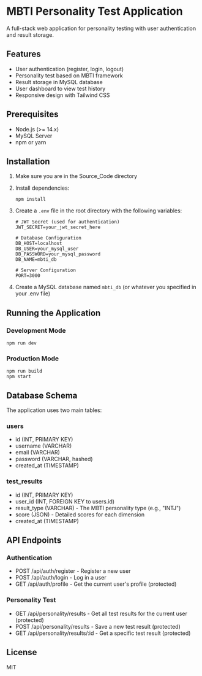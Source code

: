# MBTI Personality Test Application

A full-stack web application for personality testing with user authentication and result storage.

## Features

- User authentication (register, login, logout)
- Personality test based on MBTI framework
- Result storage in MySQL database
- User dashboard to view test history
- Responsive design with Tailwind CSS

## Prerequisites

- Node.js (>= 14.x)
- MySQL Server
- npm or yarn

## Installation

1. Make sure you are in the Source_Code directory
2. Install dependencies:
   ```
   npm install
   ```
3. Create a `.env` file in the root directory with the following variables:

   ```
   # JWT Secret (used for authentication)
   JWT_SECRET=your_jwt_secret_here

   # Database Configuration
   DB_HOST=localhost
   DB_USER=your_mysql_user
   DB_PASSWORD=your_mysql_password
   DB_NAME=mbti_db

   # Server Configuration
   PORT=3000
   ```

4. Create a MySQL database named `mbti_db` (or whatever you specified in your .env file)

## Running the Application

### Development Mode

```
npm run dev
```

### Production Mode

```
npm run build
npm start
```

## Database Schema

The application uses two main tables:

### users

- id (INT, PRIMARY KEY)
- username (VARCHAR)
- email (VARCHAR)
- password (VARCHAR, hashed)
- created_at (TIMESTAMP)

### test_results

- id (INT, PRIMARY KEY)
- user_id (INT, FOREIGN KEY to users.id)
- result_type (VARCHAR) - The MBTI personality type (e.g., "INTJ")
- score (JSON) - Detailed scores for each dimension
- created_at (TIMESTAMP)

## API Endpoints

### Authentication

- POST /api/auth/register - Register a new user
- POST /api/auth/login - Log in a user
- GET /api/auth/profile - Get the current user's profile (protected)

### Personality Test

- GET /api/personality/results - Get all test results for the current user (protected)
- POST /api/personality/results - Save a new test result (protected)
- GET /api/personality/results/:id - Get a specific test result (protected)

## License

MIT
